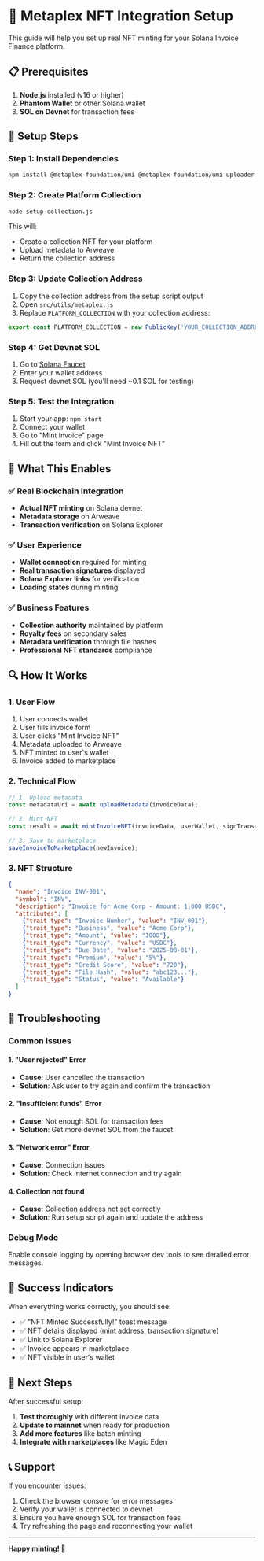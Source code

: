 # 🚀 Metaplex NFT Integration Setup

This guide will help you set up real NFT minting for your Solana Invoice Finance platform.

## 📋 Prerequisites

1. **Node.js** installed (v16 or higher)
2. **Phantom Wallet** or other Solana wallet
3. **SOL on Devnet** for transaction fees

## 🔧 Setup Steps

### Step 1: Install Dependencies
```bash
npm install @metaplex-foundation/umi @metaplex-foundation/umi-uploader-bundlr @metaplex-foundation/mpl-token-metadata
```

### Step 2: Create Platform Collection
```bash
node setup-collection.js
```

This will:
- Create a collection NFT for your platform
- Upload metadata to Arweave
- Return the collection address

### Step 3: Update Collection Address
1. Copy the collection address from the setup script output
2. Open `src/utils/metaplex.js`
3. Replace `PLATFORM_COLLECTION` with your collection address:

```javascript
export const PLATFORM_COLLECTION = new PublicKey('YOUR_COLLECTION_ADDRESS_HERE');
```

### Step 4: Get Devnet SOL
1. Go to [Solana Faucet](https://faucet.solana.com/)
2. Enter your wallet address
3. Request devnet SOL (you'll need ~0.1 SOL for testing)

### Step 5: Test the Integration
1. Start your app: `npm start`
2. Connect your wallet
3. Go to "Mint Invoice" page
4. Fill out the form and click "Mint Invoice NFT"

## 🎯 What This Enables

### ✅ Real Blockchain Integration
- **Actual NFT minting** on Solana devnet
- **Metadata storage** on Arweave
- **Transaction verification** on Solana Explorer

### ✅ User Experience
- **Wallet connection** required for minting
- **Real transaction signatures** displayed
- **Solana Explorer links** for verification
- **Loading states** during minting

### ✅ Business Features
- **Collection authority** maintained by platform
- **Royalty fees** on secondary sales
- **Metadata verification** through file hashes
- **Professional NFT standards** compliance

## 🔍 How It Works

### 1. User Flow
1. User connects wallet
2. User fills invoice form
3. User clicks "Mint Invoice NFT"
4. Metadata uploaded to Arweave
5. NFT minted to user's wallet
6. Invoice added to marketplace

### 2. Technical Flow
```javascript
// 1. Upload metadata
const metadataUri = await uploadMetadata(invoiceData);

// 2. Mint NFT
const result = await mintInvoiceNFT(invoiceData, userWallet, signTransaction);

// 3. Save to marketplace
saveInvoiceToMarketplace(newInvoice);
```

### 3. NFT Structure
```json
{
  "name": "Invoice INV-001",
  "symbol": "INV",
  "description": "Invoice for Acme Corp - Amount: 1,000 USDC",
  "attributes": [
    {"trait_type": "Invoice Number", "value": "INV-001"},
    {"trait_type": "Business", "value": "Acme Corp"},
    {"trait_type": "Amount", "value": "1000"},
    {"trait_type": "Currency", "value": "USDC"},
    {"trait_type": "Due Date", "value": "2025-08-01"},
    {"trait_type": "Premium", "value": "5%"},
    {"trait_type": "Credit Score", "value": "720"},
    {"trait_type": "File Hash", "value": "abc123..."},
    {"trait_type": "Status", "value": "Available"}
  ]
}
```

## 🚨 Troubleshooting

### Common Issues

#### 1. "User rejected" Error
- **Cause**: User cancelled the transaction
- **Solution**: Ask user to try again and confirm the transaction

#### 2. "Insufficient funds" Error
- **Cause**: Not enough SOL for transaction fees
- **Solution**: Get more devnet SOL from the faucet

#### 3. "Network error" Error
- **Cause**: Connection issues
- **Solution**: Check internet connection and try again

#### 4. Collection not found
- **Cause**: Collection address not set correctly
- **Solution**: Run setup script again and update the address

### Debug Mode
Enable console logging by opening browser dev tools to see detailed error messages.

## 🎉 Success Indicators

When everything works correctly, you should see:
- ✅ "NFT Minted Successfully!" toast message
- ✅ NFT details displayed (mint address, transaction signature)
- ✅ Link to Solana Explorer
- ✅ Invoice appears in marketplace
- ✅ NFT visible in user's wallet

## 🔄 Next Steps

After successful setup:
1. **Test thoroughly** with different invoice data
2. **Update to mainnet** when ready for production
3. **Add more features** like batch minting
4. **Integrate with marketplaces** like Magic Eden

## 📞 Support

If you encounter issues:
1. Check the browser console for error messages
2. Verify your wallet is connected to devnet
3. Ensure you have enough SOL for transaction fees
4. Try refreshing the page and reconnecting your wallet

---

**Happy minting! 🚀**
